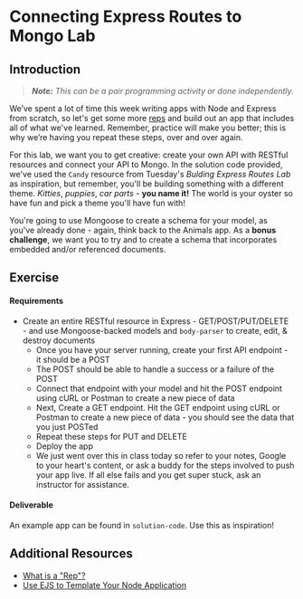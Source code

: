 # Connecting Express Routes to Mongo Lab

## Introduction

> ***Note:*** _This can be a pair programming activity or done independently._

We’ve spent a lot of time this week writing apps with Node and Express from scratch, so let's get some more [reps](http://www.livestrong.com/article/153380-definition-of-reps-sets/) and build out an app that includes all of what we've learned. Remember, practice will make you better; this is why we’re having you repeat these steps, over and over again.

For this lab, we want you to get creative: create your own API with RESTful resources and connect your API to Mongo. In the solution code provided, we've used the `Candy` resource from Tuesday's *Bulding Express Routes Lab* as inspiration, but remember, you'll be building something with a different theme. *Kitties*, *puppies*, *car parts* - **you name it!** The world is your oyster so have fun and pick a theme you'll have fun with!

You're going to use Mongoose to create a schema for your model, as you've already done - again, think back to the Animals app. As a **bonus challenge**, we want you to try and to create a schema that incorporates embedded and/or referenced documents.

## Exercise

#### Requirements

- Create an entire RESTful resource in Express - GET/POST/PUT/DELETE - and use Mongoose-backed models and `body-parser` to create, edit, & destroy documents
  - Once you have your server running, create your first API endpoint - it should be a POST
  - The POST should be able to handle a success or a failure of the POST
  - Connect that endpoint with your model and hit the POST endpoint using cURL or Postman to create a new piece of data
  - Next, Create a GET endpoint. Hit the GET endpoint using cURL or Postman to create a new piece of data - you should see the data that you just POSTed
  - Repeat these steps for PUT and DELETE
  - Deploy the app
  - We just went over this in class today so refer to your notes, Google to your heart's content, or ask a buddy for the steps involved to push your app live. If all else fails and you get super stuck, ask an instructor for assistance.

#### Deliverable

An example app can be found in `solution-code`.  Use this as inspiration!

## Additional Resources

- [What is a "Rep"?](http://www.livestrong.com/article/153380-definition-of-reps-sets/)
- [Use EJS to Template Your Node Application](https://scotch.io/tutorials/use-ejs-to-template-your-node-application)
